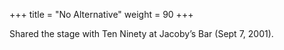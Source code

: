 +++
title = "No Alternative"
weight = 90
+++

Shared the stage with Ten Ninety at Jacoby’s Bar (Sept 7, 2001).
